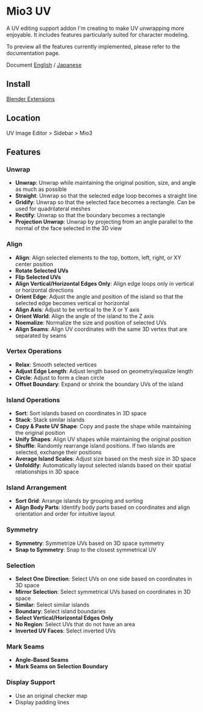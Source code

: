 # Mio3 UV

A UV editing support addon I'm creating to make UV unwrapping more enjoyable. It includes features particularly suited for character modeling.

To preview all the features currently implemented, please refer to the documentation page.

Document [English](https://addon.mio3io.com/#/en/mio3uv/) / [Japanese](https://addon.mio3io.com/#/ja/mio3uv/)

## Install

[Blender Extensions](https://extensions.blender.org/add-ons/mio3-uv/)

## Location

UV Image Editor > Sidebar > Mio3

## Features

### Unwrap

-   **Unwrap**: Unwrap while maintaining the original position, size, and angle as much as possible
-   **Straight**: Unwrap so that the selected edge loop becomes a straight line
-   **Gridify**: Unwrap so that the selected face becomes a rectangle. Can be used for quadrilateral meshes
-   **Rectify**: Unwrap so that the boundary becomes a rectangle
-   **Projection Unwrap**: Unwrap by projecting from an angle parallel to the normal of the face selected in the 3D view

### Align

-   **Align**: Align selected elements to the top, bottom, left, right, or XY center position
-   **Rotate Selected UVs**
-   **Flip Selected UVs**
-   **Align Vertical/Horizontal Edges Only**: Align edge loops only in vertical or horizontal directions
-   **Orient Edge**: Adjust the angle and position of the island so that the selected edge becomes vertical or horizontal
-   **Align Axis**: Adjust to be vertical to the X or Y axis
-   **Orient World**: Align the angle of the island to the Z axis
-   **Noemalize**: Normalize the size and position of selected UVs
-   **Align Seams**: Align UV coordinates with the same 3D vertex that are separated by seams

### Vertex Operations

-   **Relax**: Smooth selected vertices
-   **Adjust Edge Length**: Adjust length based on geometry/equalize length
-   **Circle**: Adjust to form a clean circle
-   **Offset Boundary**: Expand or shrink the boundary UVs of the island

### Island Operations

-   **Sort**: Sort islands based on coordinates in 3D space
-   **Stack**: Stack similar islands
-   **Copy & Paste UV Shape**: Copy and paste the shape while maintaining the original position
-   **Unify Shapes**: Align UV shapes while maintaining the original position
-   **Shuffle**: Randomly rearrange island positions. If two islands are selected, exchange their positions
-   **Average Island Scales**: Adjust size based on the mesh size in 3D space
-   **Unfoldify**: Automatically layout selected islands based on their spatial relationships in 3D space

### Island Arrangement

-   **Sort Grid**: Arrange islands by grouping and sorting
-   **Align Body Parts**: Identify body parts based on coordinates and align orientation and order for intuitive layout

### Symmetry

-   **Symmetry**: Symmetrize UVs based on 3D space symmetry
-   **Snap to Symmetry**: Snap to the closest symmetrical UV

### Selection

-   **Select One Direction**: Select UVs on one side based on coordinates in 3D space
-   **Mirror Selection**: Select symmetrical UVs based on coordinates in 3D space
-   **Similar**: Select similar islands
-   **Boundary**: Select island boundaries
-   **Select Vertical/Horizontal Edges Only**
-   **No Region**: Select UVs that do not have an area
-   **Inverted UV Faces**: Select inverted UVs

### Mark Seams

-   **Angle-Based Seams**
-   **Mark Seams on Selection Boundary**

### Display Support

-   Use an original checker map
-   Display padding lines
